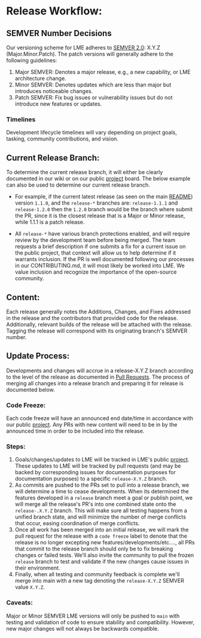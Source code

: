 # Release Workflow:

## SEMVER Number Decisions

Our versioning scheme for LME adheres to [SEMVER 2.0](https://semver.org/):  X.Y.Z (Major.Minor.Patch). 
The patch versions will generally adhere to the following guidelines:
1. Major SEMVER: Denotes a major release, e.g., a new capability, or LME architecture change.
2. Minor SEMVER: Denotes updates which are less than major but introduces noticeable changes.
3. Patch SEMVER: Fix bug issues or vulnerability issues but do not introduce new features or updates.

### Timelines

Development lifecycle timelines will vary depending on project goals, tasking, community contributions, and vision.


## Current Release Branch:
To determine the current release branch, it will either be clearly documented in our wiki or on our public [project](https://github.com/orgs/cisagov/projects/68) board. The below example can also be used to determine our current release branch.

- For example, if the current latest release (as seen on the main [README](/README.md)) version `1.1.0`, and the `release-*` branches are: `release-1.1.1` and `release-1.2.0` then the `1.2.0` branch would be the branch where submit the PR, since it is the closest release that is a Major or Minor release, while 1.1.1 is a patch release.

- All `release-*` have various branch protections enabled, and will require review by the development team before being merged.
The team requests a brief description if one submits a fix for a current issue on the public project, that context will allow us to help determine if it warrants inclusion. If the PR is well documented following our processes in our CONTRIBUTING.md, it will most likely be worked into LME. We value inclusion and recognize the importance of the open-source community.

## Content: 

Each release generally notes the Additions, Changes, and Fixes addressed in the release and the contributors that provided code for the release. Additionally, relevant builds of the release will be attached with the release. Tagging the release will correspond with its originating branch's SEMVER number.

## Update Process:
Developments and changes will accrue in a release-X.Y.Z branch according to the level of the release as documented in [Pull Requests](#pull-requests). The process of merging all changes into a release branch and preparing it for release is documented below.

### Code Freeze:
Each code freeze will have an announced end date/time in accordance with our public [project](https://github.com/orgs/cisagov/projects/68). Any PRs with new content will need to be in by the announced time in order to be included into the release.

### Steps:

1. Goals/changes/updates to LME will be tracked in LME's public [project](https://github.com/orgs/cisagov/projects/68). These updates to LME will be tracked by pull requests (and may be backed by corresponding issues for documentation purposes for documentation purposes) to a specific `release-X.Y.Z` branch.
2. As commits are pushed to the PRs set to pull into a release branch, we will determine a time to cease developments. When its determined the features developed in a `release` branch meet a goal or publish point, we will merge all the release's PR's into one combined state onto the `release-.X.Y.Z` branch. This will make sure all testing happens from a unified branch state, and will minimize the number of merge conflicts that occur, easing coordination of merge conflicts. 
3. Once all work has been merged into an initial release, we will mark the pull request for the release with a `code freeze` label to denote that the release is no longer excepting new features/developments/etc...., all PRs that commit to the release branch should only be to fix breaking changes or failed tests. We’ll also invite the community to pull the frozen `release` branch to test and validate if the new changes cause issues in their environment.
4. Finally, when all testing and community feedback is complete we'll merge into main with a new tag denoting the `release-X.Y.Z` SEMVER value `X.Y.Z`.

### Caveats:
Major or Minor SEMVER LME versions will only be pushed to `main` with testing and validation of code to ensure stability and compatibility. However, new major changes will not always be backwards compatible.

